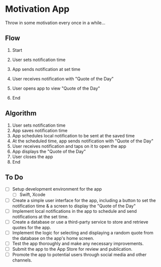 # Motivation App

Throw in some motivation every once in a while...

## Flow

1. Start

2. User sets notification time

3. App sends notification at set time

4. User receives notification with "Quote of the Day"

5. User opens app to view "Quote of the Day"

6. End

## Algorithm

1. User sets notification time
2. App saves notification time
3. App schedules local notification to be sent at the saved time
4. At the scheduled time, app sends notification with "Quote of the Day"
5. User receives notification and taps on it to open the app
6. App displays the "Quote of the Day"
7. User closes the app
8. End

## To Do

- [ ] Setup development environment for the app
  - [ ] Swift, Xcode
- [ ] Create a simple user interface for the app, including a button to set the notification time & a screen to display the "Quote of the Day"
- [ ] Implement local notifications in the app to schedule and send notifications at the set time.
- [ ] Create a database or use a third-party service to store and retrieve quotes for the app.
- [ ] Implement the logic for selecting and displaying a random quote from the database on the app's home screen.
- [ ] Test the app thoroughly and make any necessary improvements.
- [ ] Submit the app to the App Store for review and publication.
- [ ] Promote the app to potential users through social media and other channels.